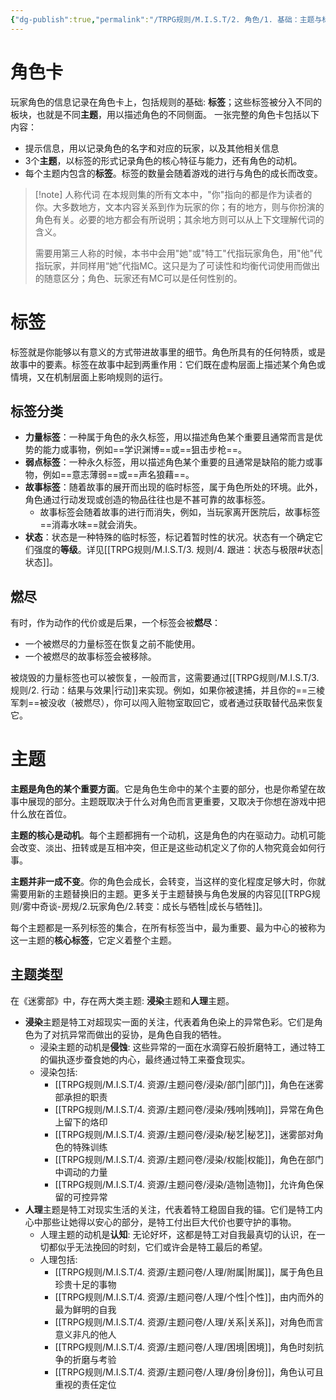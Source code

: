 ```yaml
---
{"dg-publish":true,"permalink":"/TRPG规则/M.I.S.T/2. 角色/1. 基础：主题与标签/"}
---
```


# 角色卡
玩家角色的信息记录在角色卡上，包括规则的基础: **标签**；这些标签被分入不同的板块，也就是不同**主题**，用以描述角色的不同侧面。
一张完整的角色卡包括以下内容：
- 提示信息，用以记录角色的名字和对应的玩家，以及其他相关信息
- 3个**主题**，以标签的形式记录角色的核心特征与能力，还有角色的动机。
- 每个主题内包含的**标签**。标签的数量会随着游戏的进行与角色的成长而改变。
>[!note] 人称代词
>在本规则集的所有文本中，"你"指向的都是作为读者的你。大多数地方，文本内容关系到作为玩家的你；有的地方，则与你扮演的角色有关。必要的地方都会有所说明；其余地方则可以从上下文理解代词的含义。
>
>需要用第三人称的时候，本书中会用"她"或"特工"代指玩家角色，用"他"代指玩家，并同样用“她”代指MC。这只是为了可读性和均衡代词使用而做出的随意区分；角色、玩家还有MC可以是任何性别的。

# 标签
标签就是你能够以有意义的方式带进故事里的细节。角色所具有的任何特质，或是故事中的要素。标签在故事中起到两重作用：它们既在虚构层面上描述某个角色或情境，又在机制层面上影响规则的运行。 

## 标签分类
- **力量标签**：一种属于角色的永久标签，用以描述角色某个重要且通常而言是优势的能力或事物，例如==学识渊博==或==狙击步枪==。
- **弱点标签**：一种永久标签，用以描述角色某个重要的且通常是缺陷的能力或事物，例如==意志薄弱==或==声名狼藉==。
- **故事标签**：随着故事的展开而出现的临时标签，属于角色所处的环境。此外，角色通过行动发现或创造的物品往往也是不甚可靠的故事标签。
	- 故事标签会随着故事的进行而消失，例如，当玩家离开医院后，故事标签==消毒水味==就会消失。
- **状态**：状态是一种特殊的临时标签，标记着暂时性的状况。状态有一个确定它们强度的**等级**。详见[[TRPG规则/M.I.S.T/3. 规则/4. 跟进：状态与极限#状态\|状态]]。

## 燃尽
有时，作为动作的代价或是后果，一个标签会被**燃尽**：
- 一个被燃尽的力量标签在恢复之前不能使用。
- 一个被燃尽的故事标签会被移除。

被烧毁的力量标签也可以被恢复，一般而言，这需要通过[[TRPG规则/M.I.S.T/3. 规则/2. 行动：结果与效果\|行动]]来实现。例如，如果你被逮捕，并且你的==三棱军刺==被没收（被燃尽），你可以闯入赃物室取回它，或者通过获取替代品来恢复它。

# 主题
**主题是角色的某个重要方面**。它是角色生命中的某个主要的部分，也是你希望在故事中展现的部分。主题既取决于什么对角色而言更重要，又取决于你想在游戏中把什么放在首位。

**主题的核心是动机**。每个主题都拥有一个动机，这是角色的内在驱动力。动机可能会改变、淡出、扭转或是互相冲突，但正是这些动机定义了你的人物究竟会如何行事。

**主题并非一成不变**。你的角色会成长，会转变，当这样的变化程度足够大时，你就需要用新的主题替换旧的主题。更多关于主题替换与角色发展的内容见[[TRPG规则/雾中奇谈-房规/2.玩家角色/2.转变：成长与牺牲\|成长与牺牲]]。

每个主题都是一系列标签的集合，在所有标签当中，最为重要、最为中心的被称为这一主题的**核心标签**，它定义着整个主题。

## 主题类型
在《迷雾部》中，存在两大类主题: **浸染**主题和**人理**主题。
- **浸染**主题是特工对超现实一面的关注，代表着角色染上的异常色彩。它们是角色为了对抗异常而做出的妥协，是角色自我的牺牲。
	- 浸染主题的动机是**侵蚀**: 这些异常的一面在水滴穿石般折磨特工，通过特工的偏执逐步蚕食她的内心，最终通过特工来蚕食现实。
	- 浸染包括:
		- [[TRPG规则/M.I.S.T/4. 资源/主题问卷/浸染/部门\|部门]]，角色在迷雾部承担的职责
		- [[TRPG规则/M.I.S.T/4. 资源/主题问卷/浸染/残响\|残响]]，异常在角色上留下的烙印
		- [[TRPG规则/M.I.S.T/4. 资源/主题问卷/浸染/秘艺\|秘艺]]，迷雾部对角色的特殊训练
		- [[TRPG规则/M.I.S.T/4. 资源/主题问卷/浸染/权能\|权能]]，角色在部门中调动的力量
		- [[TRPG规则/M.I.S.T/4. 资源/主题问卷/浸染/造物\|造物]]，允许角色保留的可控异常
- **人理**主题是特工对现实生活的关注，代表着特工稳固自我的锚。它们是特工内心中那些让她得以安心的部分，是特工付出巨大代价也要守护的事物。
	- 人理主题的动机是**认知**: 无论好坏，这都是特工对自我最真切的认识，在一切都似乎无法挽回的时刻，它们或许会是特工最后的希望。
	- 人理包括:
		- [[TRPG规则/M.I.S.T/4. 资源/主题问卷/人理/附属\|附属]]，属于角色且珍贵十足的事物
		- [[TRPG规则/M.I.S.T/4. 资源/主题问卷/人理/个性\|个性]]，由内而外的最为鲜明的自我
		- [[TRPG规则/M.I.S.T/4. 资源/主题问卷/人理/关系\|关系]]，对角色而言意义非凡的他人
		- [[TRPG规则/M.I.S.T/4. 资源/主题问卷/人理/困境\|困境]]，角色时刻抗争的折磨与考验
		- [[TRPG规则/M.I.S.T/4. 资源/主题问卷/人理/身份\|身份]]，角色认可且重视的责任定位
